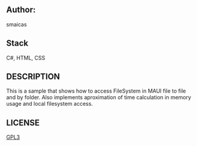 ## Author:
smaicas

## Stack
C#, HTML, CSS

## DESCRIPTION
This is a sample that shows how to access FileSystem in MAUI file to file and
by folder. Also implements aproximation of time calculation in memory usage 
and local filesystem access.

## LICENSE
[GPL3](https://github.com/smaicas-org/Dnj.Colab/blob/dev/LICENSE)